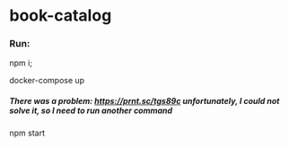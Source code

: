 # book-catalog

### Run:
npm i; 

docker-compose up

##### There was a problem: https://prnt.sc/tgs89c unfortunately, I could not solve it, so I need to run another command
npm start
